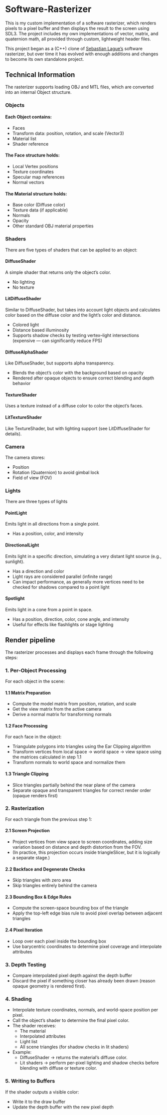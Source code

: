 # Software-Rasterizer

This is my custom implementation of a software rasterizer, which renders pixels to a pixel buffer and then displays the result to the screen using SDL3.
The project includes my own implementations of vector, matrix, and quaternion math, all provided through custom, lightweight header files.

This project began as a (C++) clone of [Sebastian Lague’s](https://www.youtube.com/@SebastianLague) software rasterizer, but over time it has evolved with enough additions and changes to become its own standalone project.

## Technical Information

The rasterizer supports loading OBJ and MTL files, which are converted into an internal Object structure.

### Objects

#### Each Object contains:

- Faces
- Transform data: position, rotation, and scale (Vector3)
- Material list
- Shader reference

#### The Face structure holds:

- Local Vertex positions
- Texture coordinates
- Specular map references
- Normal vectors

#### The Material structure holds:

- Base color (Diffuse color)
- Texture data (if applicable)
- Normals
- Opacity
- Other standard OBJ material properties

### Shaders

There are five types of shaders that can be applied to an object:

#### DiffuseShader

A simple shader that returns only the object’s color.
- No lighting
- No texture

#### LitDiffuseShader

Similar to DiffuseShader, but takes into account light objects and calculates color based on the diffuse color and the light’s color and distance.
- Colored light
- Distance based illuminosity
- Supports shadow checks by testing vertex–light intersections (expensive — can significantly reduce FPS)

#### DiffuseAlphaShader

Like DiffuseShader, but supports alpha transparency.
- Blends the object’s color with the background based on opacity
- Rendered after opaque objects to ensure correct blending and depth behavior

#### TextureShader

Uses a texture instead of a diffuse color to color the object’s faces.

#### LitTextureShader

Like TextureShader, but with lighting support (see LitDiffuseShader for details).

### Camera

The camera stores:
- Position
- Rotation (Quaternion) to avoid gimbal lock
- Field of view (FOV)

### Lights

There are three types of lights

#### PointLight

Emits light in all directions from a single point.
- Has a position, color, and intensity

#### DirectionalLight

Emits light in a specific direction, simulating a very distant light source (e.g., sunlight).
- Has a direction and color
- Light rays are considered parallel (infinite range)
- Can impact performance, as generally more vertices need to be checked for shadows compared to a point light

#### Spotlight

Emits light in a cone from a point in space.
- Has a position, direction, color, cone angle, and intensity
- Useful for effects like flashlights or stage lighting

## Render pipeline

The rasterizer processes and displays each frame through the following steps:

### 1. Per-Object Processing

For each object in the scene:

#### 1.1 Matrix Preparation

- Compute the model matrix from position, rotation, and scale
- Get the view matrix from the active camera
- Derive a normal matrix for transforming normals

#### 1.2 Face Processing

For each face in the object:
- Triangulate polygons into triangles using the Ear Clipping algorithm
- Transform vertices from local space -> world space -> view space using the matrices calculated in step 1.1
- Transform normals to world space and normalize them

#### 1.3 Triangle Clipping

- Slice triangles partially behind the near plane of the camera
- Separate opaque and transparent triangles for correct render order (opaque renders first)

### 2. Rasterization

For each triangle from the previous step 1:

#### 2.1 Screen Projection

- Project vertices from view space to screen coordinates, adding size variation based on distance and depth distortion from the FOV.
- (In practice, this projection occurs inside triangleSlicer, but it is logically a separate stage.)

#### 2.2 Backface and Degenerate Checks

- Skip triangles with zero area
- Skip triangles entirely behind the camera

#### 2.3 Bounding Box & Edge Rules

- Compute the screen-space bounding box of the triangle
- Apply the top-left edge bias rule to avoid pixel overlap between adjacent triangles

#### 2.4 Pixel Iteration

- Loop over each pixel inside the bounding box
- Use barycentric coordinates to determine pixel coverage and interpolate attributes

### 3. Depth Testing

- Compare interpolated pixel depth against the depth buffer
- Discard the pixel if something closer has already been drawn (reason opaque geometry is rendered first).

### 4. Shading

- Interpolate texture coordinates, normals, and world-space position per pixel.
- Call the object’s shader to determine the final pixel color.
- The shader receives:
  - The material
  - Interpolated attributes
  - Light list
  - All scene triangles (for shadow checks in lit shaders)
- Example:
  - DiffuseShader → returns the material’s diffuse color.
  - Lit shaders → perform per-pixel lighting and shadow checks before blending with diffuse or texture color.

### 5. Writing to Buffers

If the shader outputs a visible color:
- Write it to the draw buffer
- Update the depth buffer with the new pixel depth
